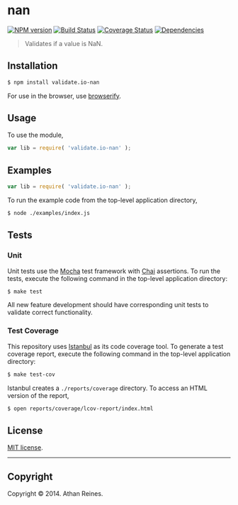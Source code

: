 nan
===
[![NPM version][npm-image]][npm-url] [![Build Status][travis-image]][travis-url] [![Coverage Status][coveralls-image]][coveralls-url] [![Dependencies][dependencies-image]][dependencies-url]

> Validates if a value is NaN.


## Installation

``` bash
$ npm install validate.io-nan
```

For use in the browser, use [browserify](https://github.com/substack/node-browserify).


## Usage

To use the module,

``` javascript
var lib = require( 'validate.io-nan' );
```


## Examples

``` javascript
var lib = require( 'validate.io-nan' );
```

To run the example code from the top-level application directory,

``` bash
$ node ./examples/index.js
```


## Tests

### Unit

Unit tests use the [Mocha](http://visionmedia.github.io/mocha) test framework with [Chai](http://chaijs.com) assertions. To run the tests, execute the following command in the top-level application directory:

``` bash
$ make test
```

All new feature development should have corresponding unit tests to validate correct functionality.


### Test Coverage

This repository uses [Istanbul](https://github.com/gotwarlost/istanbul) as its code coverage tool. To generate a test coverage report, execute the following command in the top-level application directory:

``` bash
$ make test-cov
```

Istanbul creates a `./reports/coverage` directory. To access an HTML version of the report,

``` bash
$ open reports/coverage/lcov-report/index.html
```


## License

[MIT license](http://opensource.org/licenses/MIT). 


---
## Copyright

Copyright &copy; 2014. Athan Reines.


[npm-image]: http://img.shields.io/npm/v/validate.io-nan.svg
[npm-url]: https://npmjs.org/package/validate.io-nan

[travis-image]: http://img.shields.io/travis/validate-io/nan/master.svg
[travis-url]: https://travis-ci.org/validate-io/nan

[coveralls-image]: https://img.shields.io/coveralls/validate-io/nan/master.svg
[coveralls-url]: https://coveralls.io/r/validate-io/nan?branch=master

[dependencies-image]: http://img.shields.io/david/validate-io/nan.svg
[dependencies-url]: https://david-dm.org/validate-io/nan

[dev-dependencies-image]: http://img.shields.io/david/dev/validate-io/nan.svg
[dev-dependencies-url]: https://david-dm.org/dev/validate-io/nan

[github-issues-image]: http://img.shields.io/github/issues/validate-io/nan.svg
[github-issues-url]: https://github.com/validate-io/nan/issues